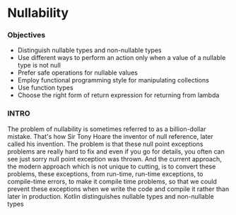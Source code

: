 # Nullability

### Objectives
- Distinguish nullable types and non-nullable types 
- Use different ways to perform an action only when a value of a nullable type is not null 
- Prefer safe operations for nullable values 
- Employ functional programming style for manipulating collections 
- Use function types 
- Choose the right form of return expression for returning from lambda

### INTRO
The problem of nullability is sometimes referred to as a billion-dollar mistake. 
That's how Sir Tony Hoare the inventor of null reference, later called his invention. 
The problem is that these null point exceptions problems are really hard to fix and even if you go for details, 
you often can see just sorry null point exception was thrown. And the current approach, 
the modern approach which is not unique to cutting, is to convert these problems, these exceptions, from run-time, run-time exceptions, 
to compile-time errors, to make it compile time problems, 
so that we could prevent these exceptions when we write the code and compile it rather than later in production. 
Kotlin distinguishes nullable types and non-nullable types

